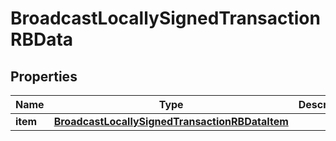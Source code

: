 

# BroadcastLocallySignedTransactionRBData


## Properties

| Name | Type | Description | Notes |
|------------ | ------------- | ------------- | -------------|
|**item** | [**BroadcastLocallySignedTransactionRBDataItem**](BroadcastLocallySignedTransactionRBDataItem.md) |  |  |



